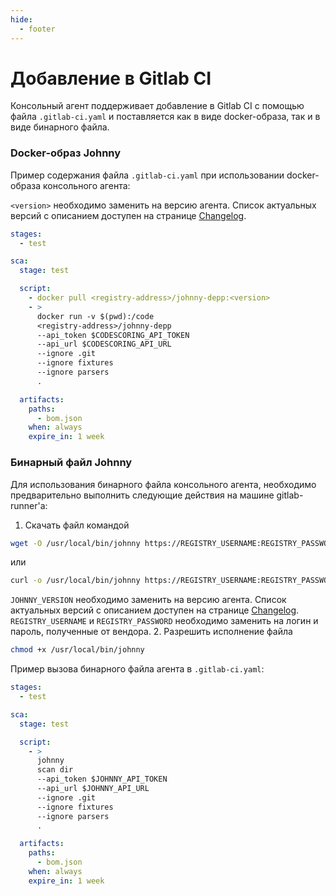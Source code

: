 ```yaml
---
hide:
  - footer
---
```


# Добавление в Gitlab CI

Консольный агент поддерживает добавление в Gitlab CI с помощью файла `.gitlab-ci.yaml` и поставляется как в виде docker-образа, так и в виде бинарного файла.

### Docker-образ Johnny

Пример содержания файла `.gitlab-ci.yaml` при использовании docker-образа консольного агента:

`<version>` необходимо заменить на версию агента. Список актуальных версий с описанием доступен на странице [Changelog](/changelog/johnny-changelog/).

```yaml
stages:
  - test

sca:
  stage: test

  script:
    - docker pull <registry-address>/johnny-depp:<version>
    - >
      docker run -v $(pwd):/code 
      <registry-address>/johnny-depp 
      --api_token $CODESCORING_API_TOKEN
      --api_url $CODESCORING_API_URL 
      --ignore .git 
      --ignore fixtures 
      --ignore parsers
      .

  artifacts:
    paths:
      - bom.json
    when: always
    expire_in: 1 week
```

### Бинарный файл Johnny

Для использования бинарного файла консольного агента, необходимо предварительно выполнить следующие действия на машине gitlab-runner'а:

1. Скачать файл командой
  ```bash
  wget -O /usr/local/bin/johnny https://REGISTRY_USERNAME:REGISTRY_PASSWORD@registry-one.codescoring.ru/repository/files/codescoring/johnny-depp/JOHNNY_VERSION/johnny-linux-amd64-JOHNNY_VERSION
  ```
  или
  ```bash
  curl -o /usr/local/bin/johnny https://REGISTRY_USERNAME:REGISTRY_PASSWORD@registry-one.codescoring.ru/repository/files/codescoring/johnny-depp/JOHNNY_VERSION/johnny-linux-amd64-JOHNNY_VERSION
  ```
  `JOHNNY_VERSION` необходимо заменить на версию агента. Список актуальных версий с описанием доступен на странице [Changelog](/changelog/johnny-changelog/). `REGISTRY_USERNAME` и `REGISTRY_PASSWORD` необходимо заменить на логин и пароль, полученные от вендора.
2. Разрешить исполнение файла
  ```bash
  chmod +x /usr/local/bin/johnny
  ```

Пример вызова бинарного файла агента в `.gitlab-ci.yaml`:

```yaml
stages:
  - test

sca:
  stage: test

  script:
    - >
      johnny
      scan dir
      --api_token $JOHNNY_API_TOKEN
      --api_url $JOHNNY_API_URL
      --ignore .git
      --ignore fixtures
      --ignore parsers
      .

  artifacts:
    paths:
      - bom.json
    when: always
    expire_in: 1 week
```
